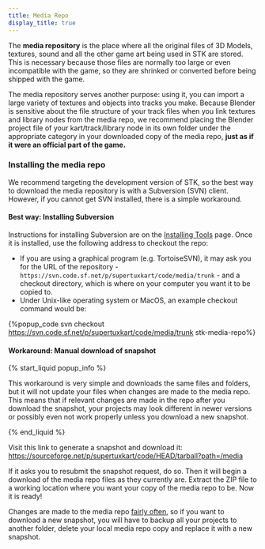```yaml
---
title: Media Repo
display_title: true
---
```

The **media repository** is the place where all the original files of 3D Models, textures, sound and all the other game art being used in STK are stored. This is necessary because those files are normally too large or even incompatible with the game, so they are shrinked or converted before being shipped with the game.

The media repository serves another purpose: using it, you can import a large variety of textures and objects into tracks you make. Because Blender is sensitive about the file structure of your track files when you link textures and library nodes from the media repo, we recommend placing the Blender project file of your kart/track/library node in its own folder under the appropriate category in your downloaded copy of the media repo, **just as if it were an official part of the game.**

### Installing the media repo

We recommend targeting the development version of STK, so the best way to download the media repository is with a Subversion (SVN) client. However, if you cannot get SVN installed, there is a simple workaround.

#### Best way: Installing Subversion

Instructions for installing Subversion are on the [Installing Tools](https://supertuxkart.net/Installing_Tools#subversion-client) page. Once it is installed, use the following address to checkout the repo:

* If you are using a graphical program (e.g. TortoiseSVN), it may ask you for the URL of the repository - `https://svn.code.sf.net/p/supertuxkart/code/media/trunk` - and a checkout directory, which is where on your computer you want it to be copied to.
* Under Unix-like operating system or MacOS, an example checkout command would be:

{%popup_code
svn checkout https://svn.code.sf.net/p/supertuxkart/code/media/trunk stk-media-repo%}

#### Workaround: Manual download of snapshot 

{% start_liquid popup_info %}

This workaround is very simple and downloads the same files and folders, but it will not update your files when changes are made to the media repo. This means that if relevant changes are made in the repo after you download the snapshot, your projects may look different in newer versions or possibly even not work properly unless you download a new snapshot.

{% end_liquid %}

Visit this link to generate a snapshot and download it: <https://sourceforge.net/p/supertuxkart/code/HEAD/tarball?path=/media>

If it asks you to resubmit the snapshot request, do so. Then it will begin a download of the media repo files as they currently are. Extract the ZIP file to a working location where you want your copy of the media repo to be. Now it is ready!

Changes are made to the media repo [fairly often](https://sourceforge.net/p/supertuxkart/code/HEAD/log/?path=), so if you want to download a new snapshot, you will have to backup all your projects to another folder, delete your local media repo copy and replace it with a new snapshot.
